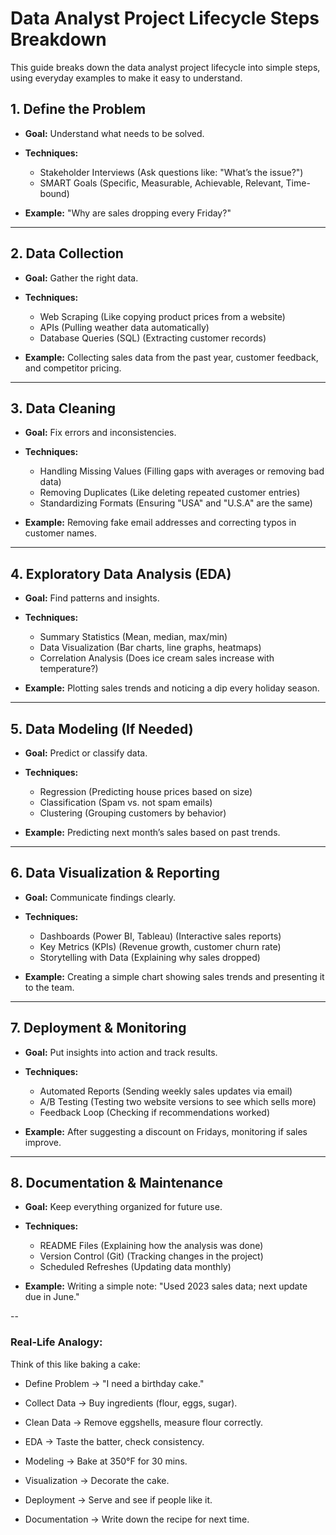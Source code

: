 # Data Analyst Project Lifecycle Steps Breakdown


This guide breaks down the data analyst project lifecycle into simple steps, using everyday examples to make it easy to understand.

## 1. Define the Problem

- **Goal:** Understand what needs to be solved.

- **Techniques:**

    - Stakeholder Interviews (Ask questions like: "What’s the issue?")
    - SMART Goals (Specific, Measurable, Achievable, Relevant, Time-bound)

- **Example:** "Why are sales dropping every Friday?"

---

## 2. Data Collection

- **Goal:** Gather the right data.

- **Techniques:**

    - Web Scraping (Like copying product prices from a website)
    - APIs (Pulling weather data automatically)
    - Database Queries (SQL) (Extracting customer records)

- **Example:** Collecting sales data from the past year, customer feedback, and competitor pricing.

---

## 3. Data Cleaning

- **Goal:** Fix errors and inconsistencies.

- **Techniques:**

    - Handling Missing Values (Filling gaps with averages or removing bad data)
    - Removing Duplicates (Like deleting repeated customer entries)
    - Standardizing Formats (Ensuring "USA" and "U.S.A" are the same)

- **Example:** Removing fake email addresses and correcting typos in customer names.

---

## 4. Exploratory Data Analysis (EDA)

- **Goal:** Find patterns and insights.

- **Techniques:**

    - Summary Statistics (Mean, median, max/min)
    - Data Visualization (Bar charts, line graphs, heatmaps)
    - Correlation Analysis (Does ice cream sales increase with temperature?)

- **Example:** Plotting sales trends and noticing a dip every holiday season.

---

## 5. Data Modeling (If Needed)

- **Goal:** Predict or classify data.

- **Techniques:**

    - Regression (Predicting house prices based on size)
    - Classification (Spam vs. not spam emails)
    - Clustering (Grouping customers by behavior)

- **Example:** Predicting next month’s sales based on past trends.

---

## 6. Data Visualization & Reporting

- **Goal:** Communicate findings clearly.

- **Techniques:**

    - Dashboards (Power BI, Tableau) (Interactive sales reports)
    - Key Metrics (KPIs) (Revenue growth, customer churn rate)
    - Storytelling with Data (Explaining why sales dropped)

- **Example:** Creating a simple chart showing sales trends and presenting it to the team.

---

## 7. Deployment & Monitoring

- **Goal:** Put insights into action and track results.

- **Techniques:**

    - Automated Reports (Sending weekly sales updates via email)
    - A/B Testing (Testing two website versions to see which sells more)
    - Feedback Loop (Checking if recommendations worked)

- **Example:** After suggesting a discount on Fridays, monitoring if sales improve.

---

## 8. Documentation & Maintenance

- **Goal:** Keep everything organized for future use.

- **Techniques:**

    - README Files (Explaining how the analysis was done)
    - Version Control (Git) (Tracking changes in the project)
    - Scheduled Refreshes (Updating data monthly)

- **Example:** Writing a simple note: "Used 2023 sales data; next update due in June."


--


### Real-Life Analogy:

Think of this like baking a cake:

- Define Problem → "I need a birthday cake."

- Collect Data → Buy ingredients (flour, eggs, sugar).

- Clean Data → Remove eggshells, measure flour correctly.

- EDA → Taste the batter, check consistency.

- Modeling → Bake at 350°F for 30 mins.

- Visualization → Decorate the cake.

- Deployment → Serve and see if people like it.

- Documentation → Write down the recipe for next time.